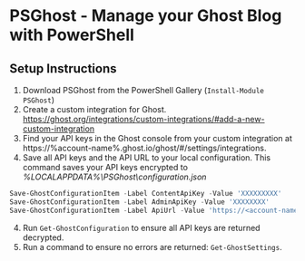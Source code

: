 # PSGhost - Manage your Ghost Blog with PowerShell

## Setup Instructions

1. Download PSGhost from the PowerShell Gallery (`Install-Module PSGhost`)
1. Create a custom integration for Ghost. https://ghost.org/integrations/custom-integrations/#add-a-new-custom-integration
2. Find your API keys in the Ghost console from your custom integration at https://%account-name%.ghost.io/ghost/#/settings/integrations.
3. Save all API keys and the API URL to your local configuration. This command saves your API keys encrypted to _%LOCALAPPDATA%\PSGhost\configuration.json_
  ```PowerShell
  Save-GhostConfigurationItem -Label ContentApiKey -Value 'XXXXXXXXX'
  Save-GhostConfigurationItem -Label AdminApiKey -Value 'XXXXXXXX'
  Save-GhostConfigurationItem -Label ApiUrl -Value 'https://<account-name>.ghost.io'
  ```
4. Run `Get-GhostConfiguration` to ensure all API keys are returned decrypted.
5. Run a command to ensure no errors are returned: `Get-GhostSettings`.
